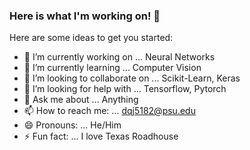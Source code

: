 ### Here is what I'm working on! 👋



Here are some ideas to get you started:

- 🔭 I’m currently working on ... Neural Networks
- 🌱 I’m currently learning ... Computer Vision
- 👯 I’m looking to collaborate on ... Scikit-Learn, Keras
- 🤔 I’m looking for help with ... Tensorflow, Pytorch
- 💬 Ask me about ... Anything
- 📫 How to reach me: ... dqj5182@psu.edu
- 😄 Pronouns: ... He/Him
- ⚡ Fun fact: ... I love Texas Roadhouse

